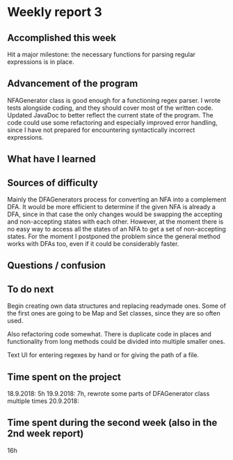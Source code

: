Weekly report 3
===============

Accomplished this week
----------------------
Hit a major milestone: the necessary functions for parsing regular expressions is in place.



Advancement of the program
--------------------------
NFAGenerator class is good enough for a functioning regex parser. I wrote tests alongside coding, and they should cover most of the written code. Updated JavaDoc to better reflect the current state of the program. The code could use some refactoring and especially improved error handling, since I have not prepared for encountering syntactically incorrect expressions. 


What have I learned
-------------------




Sources of difficulty
---------------------

Mainly the DFAGenerators process for converting an NFA into a complement DFA. It would be more efficient to determine if the given NFA is already a DFA, since in that case the only changes would be swapping the accepting and non-accepting states with each other. However, at the moment there is no easy way to access all the states of an NFA to get a set of non-accepting states. For the moment I postponed the problem since the general method works with DFAs too, even if it could be considerably faster. 


Questions / confusion
---------------------



To do next
----------
Begin creating own data structures and replacing readymade ones. Some of the first ones are going to be Map and Set classes, since they are so often used. 

Also refactoring code somewhat. There is duplicate code in places and functionality from long methods could be divided into multiple smaller ones. 

Text UI for entering regexes by hand or for giving the path of a file.  



Time spent on the project
-------------------------
18.9.2018: 5h 
19.9.2018: 7h, rewrote some parts of DFAGenerator class multiple times
20.9.2018: 


Time spent during the second week (also in the 2nd week report)
---------------------------------------------------------------
16h